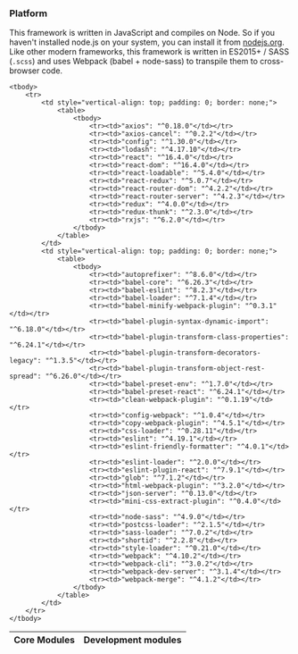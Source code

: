 ### Platform
This framework is written in JavaScript and compiles on Node. So if you haven't installed node.js on your system, you can install it from [nodejs.org](https://nodejs.org/en/). Like other modern frameworks, this framework is written in ES2015+ / SASS (`.scss`) and uses Webpack (babel + node-sass) to transpile them to cross-browser code.

<table width="100%">
    <thead>
        <tr>
            <th>Core Modules</th>
            <th>Development modules</th>
        </tr>
    </thead>

    <tbody>
        <tr>
            <td style="vertical-align: top; padding: 0; border: none;">
                <table>
                    <tbody>
                        <tr><td>"axios": "^0.18.0"</td></tr>
                        <tr><td>"axios-cancel": "^0.2.2"</td></tr>
                        <tr><td>"config": "^1.30.0"</td></tr>
                        <tr><td>"lodash": "^4.17.10"</td></tr>
                        <tr><td>"react": "^16.4.0"</td></tr>
                        <tr><td>"react-dom": "^16.4.0"</td></tr>
                        <tr><td>"react-loadable": "^5.4.0"</td></tr>
                        <tr><td>"react-redux": "^5.0.7"</td></tr>
                        <tr><td>"react-router-dom": "^4.2.2"</td></tr>
                        <tr><td>"react-router-server": "^4.2.3"</td></tr>
                        <tr><td>"redux": "^4.0.0"</td></tr>
                        <tr><td>"redux-thunk": "^2.3.0"</td></tr>
                        <tr><td>"rxjs": "^6.2.0"</td></tr>
                    </tbody>
                </table>
            </td>
            <td style="vertical-align: top; padding: 0; border: none;">
                <table>
                    <tbody>
                        <tr><td>"autoprefixer": "^8.6.0"</td></tr>
                        <tr><td>"babel-core": "^6.26.3"</td></tr>
                        <tr><td>"babel-eslint": "^8.2.3"</td></tr>
                        <tr><td>"babel-loader": "^7.1.4"</td></tr>
                        <tr><td>"babel-minify-webpack-plugin": "^0.3.1"</td></tr>
                        <tr><td>"babel-plugin-syntax-dynamic-import": "^6.18.0"</td></tr>
                        <tr><td>"babel-plugin-transform-class-properties": "^6.24.1"</td></tr>
                        <tr><td>"babel-plugin-transform-decorators-legacy": "^1.3.5"</td></tr>
                        <tr><td>"babel-plugin-transform-object-rest-spread": "^6.26.0"</td></tr>
                        <tr><td>"babel-preset-env": "^1.7.0"</td></tr>
                        <tr><td>"babel-preset-react": "^6.24.1"</td></tr>
                        <tr><td>"clean-webpack-plugin": "^0.1.19"</td></tr>
                        <tr><td>"config-webpack": "^1.0.4"</td></tr>
                        <tr><td>"copy-webpack-plugin": "^4.5.1"</td></tr>
                        <tr><td>"css-loader": "^0.28.11"</td></tr>
                        <tr><td>"eslint": "^4.19.1"</td></tr>
                        <tr><td>"eslint-friendly-formatter": "^4.0.1"</td></tr>
                        <tr><td>"eslint-loader": "^2.0.0"</td></tr>
                        <tr><td>"eslint-plugin-react": "^7.9.1"</td></tr>
                        <tr><td>"glob": "^7.1.2"</td></tr>
                        <tr><td>"html-webpack-plugin": "^3.2.0"</td></tr>
                        <tr><td>"json-server": "^0.13.0"</td></tr>
                        <tr><td>"mini-css-extract-plugin": "^0.4.0"</td></tr>
                        <tr><td>"node-sass": "^4.9.0"</td></tr>
                        <tr><td>"postcss-loader": "^2.1.5"</td></tr>
                        <tr><td>"sass-loader": "^7.0.2"</td></tr>
                        <tr><td>"shortid": "^2.2.8"</td></tr>
                        <tr><td>"style-loader": "^0.21.0"</td></tr>
                        <tr><td>"webpack": "^4.10.2"</td></tr>
                        <tr><td>"webpack-cli": "^3.0.2"</td></tr>
                        <tr><td>"webpack-dev-server": "^3.1.4"</td></tr>
                        <tr><td>"webpack-merge": "^4.1.2"</td></tr>
                    </tbody>
                </table>
            </td>
        </tr>
    </tbody>
</table>